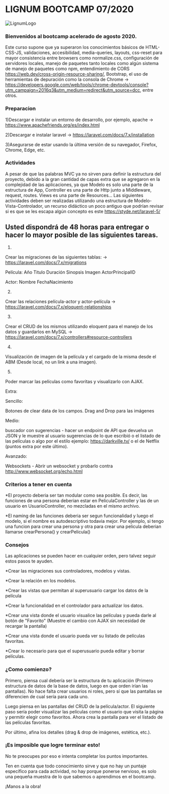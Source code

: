# LIGNUM BOOTCAMP 07/2020 #

![LignumLogo](https://helsys.com.ar/wp-content/uploads/2020/03/lignum-logo-480x480.png)

### Bienvenidos al bootcamp acelerado de agosto 2020.  ###

Este curso supone que ya superaron los conocimientos básicos de HTML-CSS-JS, validaciones, accesibilidad, media-queries, layouts, 
css-reset para mayor consistencia entre browsers como normalize.css, configuración de servidores locales, manejo de paquetes tanto locales como algún sistema de manejo de paquetes como npm,
entendimiento de CORS https://web.dev/cross-origin-resource-sharing/, Bootstrap,
el uso de herramientas de depuración como la consola de Chrome -> https://developers.google.com/web/tools/chrome-devtools/console?utm_campaign=2016q3&utm_medium=redirect&utm_source=dcc, entre otros.

### Preparacion ###
1)Descargar e instalar un entorno de desarrollo, por ejemplo, apache -> https://www.apachefriends.org/es/index.html

2)Descargar e instalar laravel -> https://laravel.com/docs/7.x/installation

3)Asegurarse de estar usando la última versión de su navegador, Firefox, Chrome, Edge, etc.

### Actividades ###

A pesar de que las palabras MVC ya no sirven para definir la estructura del proyecto, debido a la gran cantidad de capas extra que se agregaron en la complejidad de las aplicaciones, ya que Modelo es solo
una parte de la estructura de App, Controller es una parte de Http junto a Middleware, request, routes. Views es una parte de Resources...  Las siguientes actividades deben ser realizadas utilizando 
una estructura de Modelo-Vista-Controlador, un recurso didáctico un poco antiguo que podrían revisar si es que se les escapa algún concepto es este https://styde.net/laravel-5/

## Usted dispondrá de 48 horas para entregar o hacer lo mayor posible de las siguientes tareas. ##


1)
Crear las migraciones de las siguientes tablas: -> https://laravel.com/docs/7.x/migrations

Película:
Año
Titulo
Duración
Sinopsis
Imagen
ActorPrincipalID

Actor:
Nombre
FechaNacimiento

2)
Crear las relaciones película-actor y actor-película -> https://laravel.com/docs/7.x/eloquent-relationships

3)
Crear el CRUD de los mismos utilizando eloquent para el manejo de los datos y guardarlos en MySQL -> https://laravel.com/docs/7.x/controllers#resource-controllers

4)
Visualización de imagen de la película y el cargado de la misma desde el ABM (Desde local, no un link a una imagen).

5)
Poder marcar las películas como favoritas y visualizarlo con AJAX.


Extra:

Sencillo:

Botones de clear data de los campos.
Drag and Drop para las imágenes

Medio:

buscador con sugerencias - hacer un endpoint de API que devuelva un JSON y le muestre al usuario sugerencias de lo que escribió o el listado de las películas o algo por el estilo
ejemplo: https://darkville.tv/ o el de Netflix (puntos extra por este último).

Avanzado:

Websockets - Abrir un websocket y probarlo contra http://www.websocket.org/echo.html

### Criterios a tener en cuenta ###

*El proyecto deberia ser tan modular como sea posible.
Es decir, las funciones de una persona deberian estar en PeliculaController y las de un usuario en UsuarioController, no mezcladas en el mismo archivo.

*El naming de las funciones deberia ser segun funcionalidad y luego el modelo, si el nombre es autodescriptivo todavia mejor.
Por ejemplo, si tengo una funcion para crear una persona y otra para crear una pelicula deberian llamarse crearPersona() y crearPelicula()

### Consejos ###
Las aplicaciones se pueden hacer en cualquier orden, pero talvez seguir estos pasos te ayuden.

*Crear las migraciones sus controladores, modelos y vistas.

*Crear la relación en los modelos.

*Crear las vistas que permitan al superusuario cargar los datos de la película

*Crear la funcionalidad en el controlador para actualizar los datos.



*Crear una vista donde el usuario visualice las películas y pueda darle al botón de "Favorito" (Muestre el cambio con AJAX sin necesidad de recargar la pantalla)

*Crear una vista donde el usuario pueda ver su listado de películas favoritas.



*Crear lo necesario para que el superusuario pueda editar y borrar películas.

### ¿Como comienzo? ###

Primero, piensa cual debería ser la estructura de tu aplicación (Primero estructura de datos de la base de datos, luego en que orden irían las pantallas).
No hace falta crear usuarios ni roles, pero sí que las pantallas se diferencien de cual sería para cada uno.

Luego piensa en las pantallas del CRUD de la película/actor.
El siguiente paso sería poder visualizar las películas como el usuario que visita la página y permitir elegir como favoritos.
Ahora crea la pantalla para ver el listado de las películas favoritas.

Por último, afina los detalles (drag & drop de imágenes, estética, etc.).


### ¡Es imposible que logre terminar esto! ###
No te preocupes por eso e intenta completar los puntos importantes.

Ten en cuenta que todo conocimiento sirve y que no hay un puntaje específico para cada actividad, no hay porque ponerse nervioso, es solo una pequeña muestra de lo que sabemos o aprendimos
en el bootcamp.

¡Manos a la obra!
